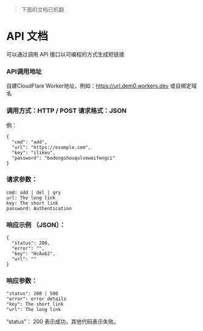 > 下面的文档已机翻

# API 文档

可以通过调用 API 接口以可编程的方式生成短链接

### API调用地址

自建CloudFlare Worker地址，例如：https://url.dem0.workers.dev 或自绑定域名

### 调用方式：HTTP / POST 请求格式：JSON
例：
````
{
  "cmd": "add",
  "url": "https://example.com",
  "key": "ilikeu",
  "password": "bodongshouqulveweifengci"
}
````

### 请求参数：
```
cmd: add | del | qry
url: The long link
key: The short link
password: Authentication
```

### 响应示例 （JSON）：

````
{
  "status": 200,
  "error": "",
  "key": "HcAx62",
  "url": ""
}
````

### 响应参数：
````
"status": 200 | 500
"error": error details
"key": The short link
"url": The long link
````

“status”： 200 表示成功，其他代码表示失败。
